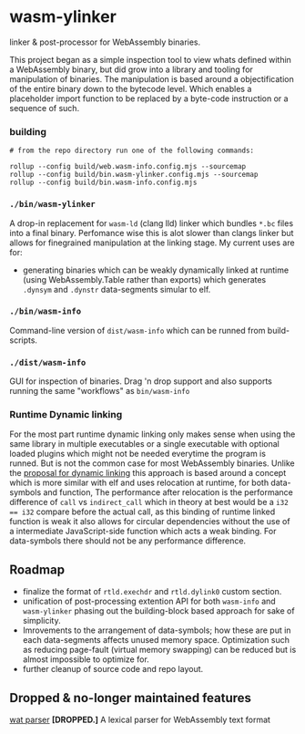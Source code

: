 # wasm-ylinker

linker & post-processor for WebAssembly binaries.

This project began as a simple inspection tool to view whats defined within a WebAssembly binary, but did grow into a library and tooling for manipulation of binaries. The manipulation is based around a objectification of the entire binary down to the bytecode level. Which enables a placeholder import function to be replaced by a byte-code instruction or a sequence of such. 

### building 

```
# from the repo directory run one of the following commands:

rollup --config build/web.wasm-info.config.mjs --sourcemap
rollup --config build/bin.wasm-ylinker.config.mjs --sourcemap
rollup --config build/bin.wasm-info.config.mjs

```

### `./bin/wasm-ylinker`

A drop-in replacement for `wasm-ld` (clang lld) linker which bundles `*.bc` files into a final binary. Perfomance wise this is alot slower than clangs linker but allows for finegrained manipulation at the linking stage. My current uses are for:
- generating binaries which can be weakly dynamically linked at runtime (using WebAssembly.Table rather than exports) which generates `.dynsym` and `.dynstr` data-segments simular to elf.


### `./bin/wasm-info`

Command-line version of `dist/wasm-info` which can be runned from build-scripts.



### `./dist/wasm-info`

GUI for inspection of binaries. Drag 'n drop support and also supports running the same "workflows" as `bin/wasm-info`


### Runtime Dynamic linking

For the most part runtime dynamic linking only makes sense when using the same library in multiple executables or a single executable with optional loaded plugins which might not be needed everytime the program is runned. But is not the common case for most WebAssembly binaries. Unlike the [proposal for dynamic linking](https://github.com/WebAssembly/tool-conventions/blob/main/DynamicLinking.md) this approach is based around a concept which is more similar with elf and uses relocation at runtime, for both data-symbols and function, The performance after relocation is the performance difference of `call` vs `indirect_call` which in theory at best would be a `i32 == i32` compare before the actual call, as this binding of runtime linked function is weak it also allows for circular dependencies without the use of a intermediate JavaScript-side function which acts a weak binding. For data-symbols there should not be any performance difference.


## Roadmap

- finalize the format of `rtld.exechdr` and `rtld.dylink0` custom section.
- unification of post-processing extention API for both `wasm-info` and `wasm-ylinker` phasing out the building-block based approach for sake of simplicity.
- Imrovements to the arrangement of data-symbols; how these are put in each data-segments affects unused memory space. Optimization such as reducing page-fault (virtual memory swapping) can be reduced but is almost impossible to optimize for.
- further cleanup of source code and repo layout.


## Dropped & no-longer maintained features

[wat parser](https://github.com/raweden/wasm-ylinker/tree/75aca507f129c4d62e55b5e3d81378d285b7eb8b) **[DROPPED.]** A lexical parser for WebAssembly text format